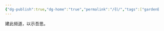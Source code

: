 ```yaml
---
{"dg-publish":true,"dg-home":"true","permalink":"/引/","tags":["gardenEntry"],"dgPassFrontmatter":true}
---
```



建此频道，以示吾思。